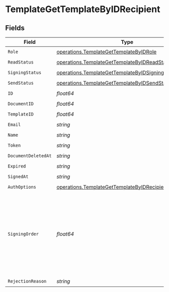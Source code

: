 # TemplateGetTemplateByIDRecipient


## Fields

| Field                                                                                                                            | Type                                                                                                                             | Required                                                                                                                         | Description                                                                                                                      |
| -------------------------------------------------------------------------------------------------------------------------------- | -------------------------------------------------------------------------------------------------------------------------------- | -------------------------------------------------------------------------------------------------------------------------------- | -------------------------------------------------------------------------------------------------------------------------------- |
| `Role`                                                                                                                           | [operations.TemplateGetTemplateByIDRole](../../models/operations/templategettemplatebyidrole.md)                                 | :heavy_check_mark:                                                                                                               | N/A                                                                                                                              |
| `ReadStatus`                                                                                                                     | [operations.TemplateGetTemplateByIDReadStatus](../../models/operations/templategettemplatebyidreadstatus.md)                     | :heavy_check_mark:                                                                                                               | N/A                                                                                                                              |
| `SigningStatus`                                                                                                                  | [operations.TemplateGetTemplateByIDSigningStatus](../../models/operations/templategettemplatebyidsigningstatus.md)               | :heavy_check_mark:                                                                                                               | N/A                                                                                                                              |
| `SendStatus`                                                                                                                     | [operations.TemplateGetTemplateByIDSendStatus](../../models/operations/templategettemplatebyidsendstatus.md)                     | :heavy_check_mark:                                                                                                               | N/A                                                                                                                              |
| `ID`                                                                                                                             | *float64*                                                                                                                        | :heavy_check_mark:                                                                                                               | N/A                                                                                                                              |
| `DocumentID`                                                                                                                     | *float64*                                                                                                                        | :heavy_check_mark:                                                                                                               | N/A                                                                                                                              |
| `TemplateID`                                                                                                                     | *float64*                                                                                                                        | :heavy_check_mark:                                                                                                               | N/A                                                                                                                              |
| `Email`                                                                                                                          | *string*                                                                                                                         | :heavy_check_mark:                                                                                                               | N/A                                                                                                                              |
| `Name`                                                                                                                           | *string*                                                                                                                         | :heavy_check_mark:                                                                                                               | N/A                                                                                                                              |
| `Token`                                                                                                                          | *string*                                                                                                                         | :heavy_check_mark:                                                                                                               | N/A                                                                                                                              |
| `DocumentDeletedAt`                                                                                                              | *string*                                                                                                                         | :heavy_check_mark:                                                                                                               | N/A                                                                                                                              |
| `Expired`                                                                                                                        | *string*                                                                                                                         | :heavy_check_mark:                                                                                                               | N/A                                                                                                                              |
| `SignedAt`                                                                                                                       | *string*                                                                                                                         | :heavy_check_mark:                                                                                                               | N/A                                                                                                                              |
| `AuthOptions`                                                                                                                    | [operations.TemplateGetTemplateByIDRecipientAuthOptions](../../models/operations/templategettemplatebyidrecipientauthoptions.md) | :heavy_check_mark:                                                                                                               | N/A                                                                                                                              |
| `SigningOrder`                                                                                                                   | *float64*                                                                                                                        | :heavy_check_mark:                                                                                                               | The order in which the recipient should sign the document. Only works if the document is set to sequential signing.              |
| `RejectionReason`                                                                                                                | *string*                                                                                                                         | :heavy_check_mark:                                                                                                               | N/A                                                                                                                              |
